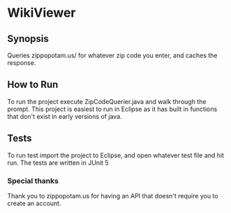 # WikiViewer

## Synopsis
Queries zippopotam.us/ for whatever zip code you enter, and caches the response.

## How to Run
To run the project execute ZipCodeQuerier.java and walk through the prompt.
This project is easiest to run in Eclipse as it has built in functions that don't exist in early versions of java.

## Tests
To run test import the project to Eclipse, and open whatever test file and hit run. The tests are written in JUnit 5

### Special thanks
Thank you to zippopotam.us for having an API that doesn't require you to create an account.
